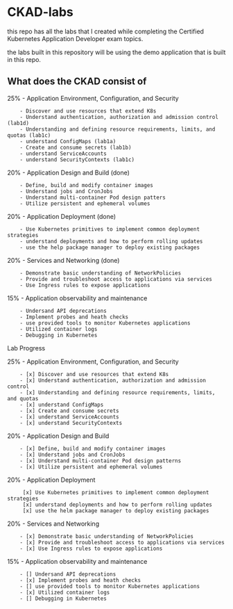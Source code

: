 # CKAD-labs
this repo has all the labs that I created while completing the Certified Kubernetes Application Developer exam topics.

the labs built in this repository will be using the demo application that is built in this repo.

## What does the CKAD consist of 
25% - Application Environment, Configuration, and Security

        - Discover and use resources that extend K8s 
        - Understand authentication, authorization and admission control (lab1d)
        - Understanding and defining resource requirements, limits, and quotas (lab1c)
        - understand ConfigMaps (lab1a)
        - Create and consume secrets (lab1b)
        - understand ServiceAccounts  
        - understand SecurityContexts (lab1c)

20% - Application Design and Build (done)

        - Define, build and modify container images 
        - Understand jobs and CronJobs 
        - Understand multi-container Pod design patters 
        - Utilize persistent and ephemeral volumes

20% - Application Deployment (done)

        - Use Kubernetes primitives to implement common deployment strategies 
        - understand deployments and how to perform rolling updates
        - use the help package manager to deploy existing packages 

20% - Services and Networking (done)

        - Demonstrate basic understanding of NetworkPolicies 
        - Provide and troubleshoot access to applications via services
        - Use Ingress rules to expose applications

15% - Application observability and maintenance 

        - Undersand API deprecations 
        - Implement probes and heath checks
        - use provided tools to monitor Kubernetes applications 
        - Utilized container logs 
        - Debugging in Kubernetes






Lab Progress

25% - Application Environment, Configuration, and Security

        - [x] Discover and use resources that extend K8s 
        - [x] Understand authentication, authorization and admission control 
        - [x] Understanding and defining resource requirements, limits, and quotas
        - [x] understand ConfigMaps
        - [x] Create and consume secrets 
        - [x] understand ServiceAccounts
        - [x] understand SecurityContexts

20% - Application Design and Build 

        - [x] Define, build and modify container images 
        - [x] Understand jobs and CronJobs 
        - [x] Understand multi-container Pod design patterns 
        - [x] Utilize persistent and ephemeral volumes

20% - Application Deployment 

         [x] Use Kubernetes primitives to implement common deployment strategies 
         [x] understand deployments and how to perform rolling updates
         [x] use the helm package manager to deploy existing packages 

20% - Services and Networking 

        - [x] Demonstrate basic understanding of NetworkPolicies 
        - [x] Provide and troubleshoot access to applications via services
        - [x] Use Ingress rules to expose applications

15% - Application observability and maintenance 

        - [] Undersand API deprecations 
        - [x] Implement probes and heath checks
        - [] use provided tools to monitor Kubernetes applications 
        - [x] Utilized container logs 
        - [] Debugging in Kubernetes
